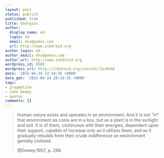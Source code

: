```yaml
---
layout: post
status: publish
published: true
title: Energies
author:
  display_name: ed
  login: ed
  email: ehs@pobox.com
  url: http://www.inkdroid.org
author_login: ed
author_email: ehs@pobox.com
author_url: http://www.inkdroid.org
wordpress_id: 8560
wordpress_url: http://inkdroid.org/journal/?p=8560
date: '2015-04-24 13:14:35 +0000'
date_gmt: '2015-04-24 20:14:35 +0000'
tags:
- pragmatism
- John Dewey
- quotes
comments: []
---
```

<blockquote>
<p>Human nature exists and operates in an environment. And it is not "in" that environment as coins are in a box, but as a plant is in the sunlight and soil. It is of them, continuous with their energies, dependent upon their support, capable of increase only as it utilizes them, and as it gradually rebuilds from their crude indifference an environment genially civilized.</p>
<p>
@Dewey:1957, p. 296.
</p>
</blockquote>
